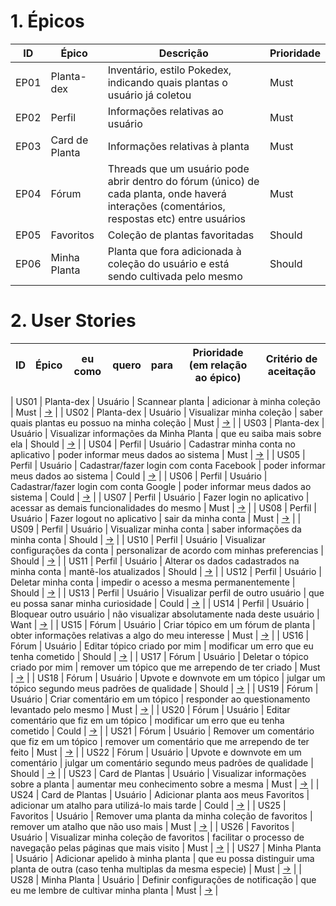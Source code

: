 # 1. Épicos

| ID   | Épico          | Descrição                                                                                                                                    | Prioridade |
| ---- | -------------- | -------------------------------------------------------------------------------------------------------------------------------------------- | ---------- |
| EP01 | Planta-dex     | Inventário, estilo Pokedex, indicando quais plantas o usuário já coletou                                                                     | Must       |
| EP02 | Perfil         | Informações relativas ao usuário                                                                                                             | Must       |
| EP03 | Card de Planta | Informações relativas à planta                                                                                                               | Must       |
| EP04 | Fórum          | Threads que um usuário pode abrir dentro do fórum (único) de cada planta, onde haverá interações (comentários, respostas etc) entre usuários | Must       |
| EP05 | Favoritos      | Coleção de plantas favoritadas                                                                                                               | Should     |
| EP06 | Minha Planta   | Planta que fora adicionada à coleção do usuário e está sendo cultivada pelo mesmo                                                            | Should     |

# 2. User Stories

|  ID  |      Épico      | eu como |                      quero                       |                                        para                                         | Prioridade (em relação ao épico) |                                 Critério de aceitação                                 |
| :--: | :-------------: | :-----: | :----------------------------------------------: | :---------------------------------------------------------------------------------: | -------------------------------- | :-----------------------------------------------------------------------------------: |

| US01 |   Planta-dex    | Usuário |                 Scannear planta                  |                              adicionar à minha coleção                              | Must                             |                 [→](./acceptance_criteria.md#US01---Scannear-planta) |
| US02 |   Planta-dex    | Usuário |             Visualizar minha coleção             |                   saber quais plantas eu possuo na minha coleção                    | Must                             |             [→](./acceptance_criteria.md#US02---Visualizar-minha-coleção) |
| US03 |   Planta-dex    | Usuário |      Visualizar informações da Minha Planta      |                             que eu saiba mais sobre ela                             | Should                           |      [→](./acceptance_criteria.md#US03---Visualizar-informações-da-Minha-Planta) |
| US04 |     Perfil      | Usuário |       Cadastrar minha conta no aplicativo        |                        poder informar meus dados ao sistema                         | Must                             |       [→](./acceptance_criteria.md#US04---Cadastrar-minha-conta-no-aplicativo) |
| US05 |     Perfil      | Usuário |     Cadastrar/fazer login com conta Facebook     |                        poder informar meus dados ao sistema                         | Could                            |     [→](./acceptance_criteria.md#US05---Cadastrar-fazer-login-com-conta-Facebook) |
| US06 |     Perfil      | Usuário |      Cadastrar/fazer login com conta Google      |                        poder informar meus dados ao sistema                         | Could                            |      [→](./acceptance_criteria.md#US06---Cadastrar-fazer-login-com-conta-Google) |
| US07 |     Perfil      | Usuário |            Fazer login no aplicativo             |                     acessar as demais funcionalidades do mesmo                      | Must                             |            [→](./acceptance_criteria.md#US07---Fazer-login-no-aplicativo) |
| US08 |     Perfil      | Usuário |            Fazer logout no aplicativo            |                                 sair da minha conta                                 | Must                             |            [→](./acceptance_criteria.md#US08---Fazer-logout-no-aplicativo) |
| US09 |     Perfil      | Usuário |              Visualizar minha conta              |                          saber informações da minha conta                           | Should                           |              [→](./acceptance_criteria.md#US09---Visualizar-minha-conta) |
| US10 |     Perfil      | Usuário |        Visualizar configurações da conta         |                   personalizar de acordo com minhas preferencias                    | Should                           |        [→](./acceptance_criteria.md#US10---Visualizar-configurações-da-conta) |
| US11 |     Perfil      | Usuário |   Alterar os dados cadastrados na minha conta    |                                mantê-los atualizados                                | Should                           |   [→](./acceptance_criteria.md#US11---Alterar-os-dados-cadastrados-na-minha-conta) |
| US12 |     Perfil      | Usuário |               Deletar minha conta                |                      impedir o acesso a mesma permanentemente                       | Should                           |               [→](./acceptance_criteria.md#US12---Deletar-minha-conta) |
| US13 |     Perfil      | Usuário |        Visualizar perfil de outro usuário        |                        que eu possa sanar minha curiosidade                         | Could                            |        [→](./acceptance_criteria.md#US13---Visualizar-perfil-de-outro-usuário) |
| US14 |     Perfil      | Usuário |              Bloquear outro usuário              |                   não visualizar absolutamente nada deste usuário                   | Want                             |              [→](./acceptance_criteria.md#US14---Bloquear-outro-usuário) |
| US15 |      Fórum      | Usuário |        Criar tópico em um fórum de planta        |                 obter informações relativas a algo do meu interesse                 | Must                             |        [→](./acceptance_criteria.md#US15---Criar-tópico-em-um-fórum-de-planta) |
| US16 |      Fórum      | Usuário |           Editar tópico criado por mim           |                       modificar um erro que eu tenha cometido                       | Should                           |           [→](./acceptance_criteria.md#US16---Editar-tópico-criado-por-mim) |
| US17 |      Fórum      | Usuário |         Deletar o tópico criado por mim          |                  remover um tópico que me arrependo de ter criado                   | Must                             |         [→](./acceptance_criteria.md#US17---Deletar-o-tópico-criado-por-mim) |
| US18 |      Fórum      | Usuário |          Upvote e downvote em um tópico          |                 julgar um tópico segundo meus padrões de qualidade                  | Should                           |          [→](./acceptance_criteria.md#US18---Upvote-e-downvote-em-um-tópico) |
| US19 |      Fórum      | Usuário |          Criar comentário em um tópico           |                  responder ao questionamento levantado pelo mesmo                   | Must                             |          [→](./acceptance_criteria.md#US19---Criar-comentário-em-um-tópico) |
| US20 |      Fórum      | Usuário |      Editar comentário que fiz em um tópico      |                       modificar um erro que eu tenha cometido                       | Could                            |      [→](./acceptance_criteria.md#US20---Editar-comentário-que-fiz-em-um-tópico) |
| US21 |      Fórum      | Usuário |    Remover um comentário que fiz em um tópico    |                 remover um comentário que me arrependo de ter feito                 | Must                             |    [→](./acceptance_criteria.md#US21---Remover-um-comentário-que-fiz-em-um-tópico) |
| US22 |      Fórum      | Usuário |        Upvote e downvote em um comentário        |               julgar um comentário segundo meus padrões de qualidade                | Should                           |        [→](./acceptance_criteria.md#US22---Upvote-e-downvote-em-um-comentário) |
| US23 | Card de Plantas | Usuário |      Visualizar informações sobre a planta       |                       aumentar meu conhecimento sobre a mesma                       | Must                             |      [→](./acceptance_criteria.md#US23---Visualizar-informações-sobre-a-planta) |
| US24 | Card de Plantas | Usuário |       Adicionar planta aos meus Favoritos        |                   adicionar um atalho para utilizá-lo mais tarde                    | Could                            |       [→](./acceptance_criteria.md#US24---Adicionar-planta-aos-meus-Favoritos) |
| US25 |    Favoritos    | Usuário | Remover uma planta da minha coleção de favoritos |                         remover um atalho que não uso mais                          | Must                             | [→](./acceptance_criteria.md#US25---Remover-uma-planta-da-minha-coleção-de-favoritos) |
| US26 |    Favoritos    | Usuário |      Visualizar minha coleção de favoritos       |           facilitar o processo de navegação pelas páginas que mais visito           | Must                             |      [→](./acceptance_criteria.md#US26---Visualizar-minha-coleção-de-favoritos) |
| US27 |  Minha Planta   | Usuário |         Adicionar apelido à minha planta         | que eu possa distinguir uma planta de outra (caso tenha multiplas da mesma especie) | Must                             |         [→](./acceptance_criteria.md#US27---Adicionar-apelido-à-minha-planta) |
| US28 |  Minha Planta   | Usuário |       Definir configurações de notificação       |                      que eu me lembre de cultivar minha planta                      | Must                             |       [→](./acceptance_criteria.md#US28---Definir-configurações-de-notificação) |

